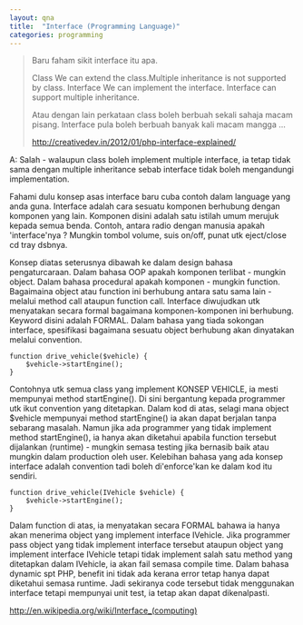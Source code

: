 ```yaml
---
layout: qna
title:  "Interface (Programming Language)"
categories: programming
---
```


>Baru faham sikit interface itu apa.
>
>Class
>We can extend the class.Multiple inheritance is not supported by class.
>Interface
>We can implement the interface. Interface can support multiple inheritance.
>
>Atau dengan lain perkataan class boleh berbuah sekali sahaja macam pisang. Interface pula boleh berbuah banyak kali macam mangga ...
>
>http://creativedev.in/2012/01/php-interface-explained/

A:
Salah - walaupun class boleh implement multiple interface, ia tetap tidak sama dengan multiple inheritance sebab interface tidak boleh mengandungi implementation.

Fahami dulu konsep asas interface baru cuba contoh dalam language yang anda guna. Interface adalah cara sesuatu komponen berhubung dengan komponen yang lain. Komponen disini adalah satu istilah umum merujuk kepada semua benda. Contoh, antara radio dengan manusia apakah 'interface'nya ? Mungkin tombol volume, suis on/off, punat utk eject/close cd tray dsbnya.

Konsep diatas seterusnya dibawah ke dalam design bahasa pengaturcaraan. Dalam bahasa OOP apakah komponen terlibat - mungkin object. Dalam bahasa procedural apakah komponen - mungkin function. Bagaimaina object atau function ini berhubung antara satu sama lain - melalui method call ataupun function call. Interface diwujudkan utk menyatakan secara formal bagaimana komponen-komponen ini berhubung. Keyword disini adalah FORMAL. Dalam bahasa yang tiada sokongan interface, spesifikasi bagaimana sesuatu object berhubung akan dinyatakan melalui convention.

    function drive_vehicle($vehicle) {
        $vehicle->startEngine();
    } 

Contohnya utk semua class yang implement KONSEP VEHICLE, ia mesti mempunyai method startEngine(). Di sini bergantung kepada programmer utk ikut convention yang ditetapkan. Dalam kod di atas, selagi mana object $vehicle mempunyai method startEngine() ia akan dapat berjalan tanpa sebarang masalah. Namun jika ada programmer yang tidak implement method startEngine(), ia hanya akan diketahui apabila function tersebut dijalankan (runtime) - mungkin semasa testing jika bernasib baik atau mungkin dalam production oleh user. Kelebihan bahasa yang ada konsep interface adalah convention tadi boleh di'enforce'kan ke dalam kod itu sendiri.

    function drive_vehicle(IVehicle $vehicle) {
        $vehicle->startEngine();
    }

Dalam function di atas, ia menyatakan secara FORMAL bahawa ia hanya akan menerima object yang implement interface IVehicle. Jika programmer pass object yang tidak implement interface tersebut ataupun object yang implement interface IVehicle tetapi tidak implement salah satu method yang ditetapkan dalam IVehicle, ia akan fail semasa compile time. Dalam bahasa dynamic spt PHP, benefit ini tidak ada kerana error tetap hanya dapat diketahui semasa runtime. Jadi sekiranya code tersebut tidak menggunakan interface tetapi mempunyai unit test, ia tetap akan dapat dikenalpasti.

http://en.wikipedia.org/wiki/Interface_(computing)

